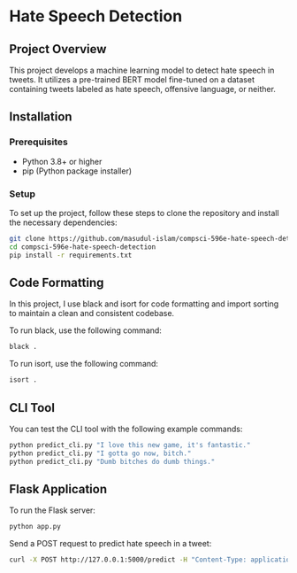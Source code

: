 # Hate Speech Detection

## Project Overview
This project develops a machine learning model to detect hate speech in tweets. It utilizes a pre-trained BERT model fine-tuned on a dataset containing tweets labeled as hate speech, offensive language, or neither.

## Installation

### Prerequisites
- Python 3.8+ or higher 
- pip (Python package installer)

### Setup
To set up the project, follow these steps to clone the repository and install the necessary dependencies:

```bash
git clone https://github.com/masudul-islam/compsci-596e-hate-speech-detection.git
cd compsci-596e-hate-speech-detection
pip install -r requirements.txt
```

## Code Formatting
In this project, I use black and isort for code formatting and import sorting to maintain a clean and consistent codebase.

To run black, use the following command:
```bash
black .
```
To run isort, use the following command:
```bash
isort .
```

## CLI Tool
You can test the CLI tool with the following example commands:

```bash
python predict_cli.py "I love this new game, it's fantastic."
python predict_cli.py "I gotta go now, bitch."
python predict_cli.py "Dumb bitches do dumb things."
```

## Flask Application
To run the Flask server:

```bash
python app.py
   ```
Send a POST request to predict hate speech in a tweet:
```bash
curl -X POST http://127.0.0.1:5000/predict -H "Content-Type: application/json" -d '{"tweet":"Your tweet text here"}'
```
